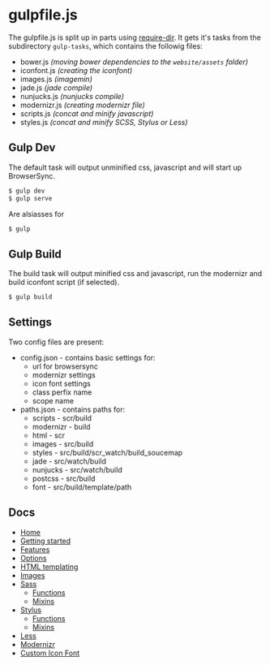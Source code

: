 # gulpfile.js

The gulpfile.js is split up in parts using [require-dir]().
It gets it's tasks from the subdirectory `gulp-tasks`, which contains the followig files:

- bower.js _(moving bower dependencies to the `website/assets` folder)_
- iconfont.js _(creating the iconfont)_
- images.js _(imagemin)_
- jade.js _(jade compile)_
- nunjucks.js _(nunjucks compile)_
- modernizr.js _(creating modernizr file)_
- scripts.js _(concat and minify javascript)_
- styles.js _(concat and minify SCSS, Stylus or Less)_

## Gulp Dev

The default task will output unminified css, javascript and will start up BrowserSync.

```sh
$ gulp dev
$ gulp serve
```
Are alsiasses for 

```sh
$ gulp
```

## Gulp Build

The build task will output minified css and javascript, run the modernizr and build iconfont script (if selected).

```sh
$ gulp build
```


## Settings

Two config files are present:

- config.json - contains basic settings for:
	- url for browsersync
	- modernizr settings
	- icon font settings
	- class perfix name
	- scope name
- paths.json - contains paths for:
	- scripts - scr/build
	- modernizr - build
	- html - scr
	- images - src/build
	- styles - src/build/scr_watch/build_soucemap
	- jade - src/watch/build
	- nunjucks - src/watch/build
	- postcss - src/build
	- font - src/build/template/path


## Docs

- [Home](/README.md)
- [Getting started](/docs/getting-started.md)
- [Features](/docs/features.md)
- [Options](/docs/options.md)
- [HTML templating](/docs/html.md)
- [Images](/docs/images.md)
- [Sass](/docs/sass/sass.md)
	- [Functions](/docs/sass/functions.md)
	- [Mixins](/docs/sass/mixins.md)
- [Stylus](/docs/stylus/stylus.md)
	- [Functions](/docs/stylus/functions.md)
	- [Mixins](/docs/stylus/mixins.md)
- [Less](/docs/less/less.md)
- [Modernizr](/docs/modernizr.md)
- [Custom Icon Font](/docs/custom-icon-font.md)
